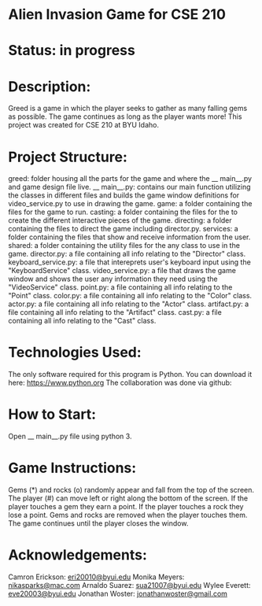 # Alien Invasion Game for CSE 210
# Status: in progress
# Description:
Greed is a game in which the player seeks to gather as many falling gems as possible. The game continues as long as the player wants more! This project was created for CSE 210 at BYU Idaho.
# Project Structure:
greed: folder housing all the parts for the game and where the __ main__.py and game design file live.
__ main__.py: contains our main function utilizing the classes in different files and builds the game window definitions for video_service.py to use in drawing the game.
game: a folder containing the files for the game to run.
casting: a folder containing the files for the to create the different interactive pieces of the game.
directing: a folder containing the files to direct the game including director.py.
services: a folder containing the files that show and receive information from the user.
shared: a folder containing the utility files for the any class to use in the game.
director.py: a file containing all info relating to the "Director" class.
keyboard_service.py: a file that intereprets user's keyboard input using the "KeyboardService" class.
video_service.py: a file that draws the game window and shows the user any information they need using the "VideoService" class.
point.py: a file containing all info relating to the "Point" class.
color.py: a file containing all info relating to the "Color" class.
actor.py: a file containing all info relating to the "Actor" class.
artifact.py: a file containing all info relating to the "Artifact" class.
cast.py: a file containing all info relating to the "Cast" class.
# Technologies Used:
The only software required for this program is Python. You can download it here: https://www.python.org
The collaboration was done via github: 

# How to Start:
Open __ main__.py file using python 3.

# Game Instructions:
Gems (*) and rocks (o) randomly appear and fall from the top of the screen.
The player (#) can move left or right along the bottom of the screen.
If the player touches a gem they earn a point.
If the player touches a rock they lose a point.
Gems and rocks are removed when the player touches them.
The game continues until the player closes the window.

# Acknowledgements:
Camron Erickson: eri20010@byui.edu
Monika Meyers: nikasparks@mac.com
Arnaldo Suarez: sua21007@byui.edu
Wylee Everett: eve20003@byui.edu
Jonathan Woster: jonathanwoster@gmail.com
